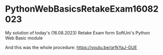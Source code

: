 # PythonWebBasicsRetakeExam16082023
My solution of today's (16.08.2023) Retake Exam form SoftUni's Python Web Basic module

And this was the whole procedure:
https://youtu.be/grfkYaJ-GUE
